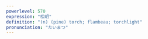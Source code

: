 ```yaml
---
powerlevel: 570
expression: "松明"
definition: "(n) (pine) torch; flambeau; torchlight"
pronunciation: "たいまつ"
---
```

